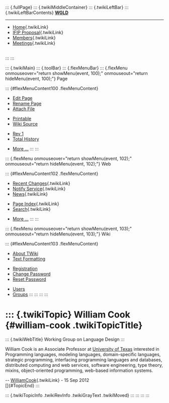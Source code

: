 ::: {.fullPage}
::: {.twikiMiddleContainer}
::: {.twikiLeftBar}
::: {.twikiLeftBarContents}
**[WGLD](http://www.program-transformation.org/view/WGLD/WebHome)**

------------------------------------------------------------------------

-   [Home](WebHome){.twikiLink}
-   [IFIP Proposal](Proposal){.twikiLink}
-   [Members](GroupMembers){.twikiLink}
-   [Meetings](Meetings){.twikiLink}

\
:::
:::

::: {.twikiMain}
::: {.toolBar}
::: {.flexMenuBar}
::: {.flexMenu onmouseover="return showMenu(event, 100);" onmouseout="return hideMenu(event, 100);"}
Page

::: {#flexMenuContent100 .flexMenuContent}
-   [Edit
    Page](http://www.program-transformation.org/edit/WGLD/WilliamCook?t=1536829035)
-   [Rename
    Page](http://www.program-transformation.org/rename/WGLD/WilliamCook)
-   [Attach
    File](http://www.program-transformation.org/attach/WGLD/WilliamCook)

<!-- -->

-   [Printable](http://www.program-transformation.org/view/WGLD/WilliamCook?skin=print.pattern)
-   [Wiki
    Source](http://www.program-transformation.org/view/WGLD/WilliamCook?skin=text&raw=on&contenttype=text/plain)

<!-- -->

-   [Rev
    1](http://www.program-transformation.org/view/WGLD/WilliamCook?rev=1.1)
-   [Total
    History](http://www.program-transformation.org/rdiff/WGLD/WilliamCook)

<!-- -->

-   [More
    \...](http://www.program-transformation.org/oops/WGLD/WilliamCook?template=oopsmore&param1=1.1&param2=1.1)
:::
:::

::: {.flexMenu onmouseover="return showMenu(event, 102);" onmouseout="return hideMenu(event, 102);"}
Web

::: {#flexMenuContent102 .flexMenuContent}
-   [Recent Changes](WebChanges){.twikiLink}
-   [Notify Service](WebNotify){.twikiLink}
-   [News](WebNews){.twikiLink}

<!-- -->

-   [Page Index](WebIndex){.twikiLink}
-   [Search](WebSearch){.twikiLink}

<!-- -->

-   [More
    \...](http://www.program-transformation.org/oops/WGLD/WilliamCook?template=oopsmore&param1=1.1&param2=1.1)
:::
:::

::: {.flexMenu onmouseover="return showMenu(event, 103);" onmouseout="return hideMenu(event, 103);"}
Wiki

::: {#flexMenuContent103 .flexMenuContent}
-   [About
    TWiki](http://www.program-transformation.org/view/TWiki/WebHome)
-   [Text
    Formatting](http://www.program-transformation.org/view/TWiki/TextFormattingRules)

<!-- -->

-   [Registration](http://www.program-transformation.org/view/TWiki/TWikiRegistration)
-   [Change
    Password](http://www.program-transformation.org/view/TWiki/ChangePassword)
-   [Reset
    Password](http://www.program-transformation.org/view/TWiki/ResetPassword)

<!-- -->

-   [Users](http://www.program-transformation.org/view/Main/TWikiUsers)
-   [Groups](http://www.program-transformation.org/view/Main/TWikiGroups)
:::
:::
:::
:::

::: {.twikiTopic}
William Cook {#william-cook .twikiTopicTitle}
============

::: {.twikiWebTitle}
Working Group on Language Design
:::

William Cook is an Associate Professor at [University of
Texas](http://www.cs.utexas.edu/~wcook/) interested in Programming
languages, modeling languages, domain-specific languages, strategic
programming, interfacing programming languages and databases,
distributed computing and web services, software engineering, type
theory, mixins, object-oriented programming, web-based information
systems.

\-- [WilliamCook](../Main/WilliamCook){.twikiLink} - 15 Sep 2012\
[]{#TopicEnd}
:::

::: {.twikiTopicInfo .twikiRevInfo .twikiGrayText .twikiMoved}
:::
:::
:::
:::

